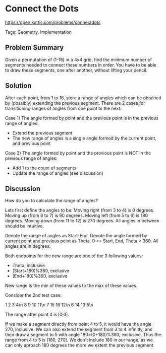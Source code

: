 # Connect the Dots
https://open.kattis.com/problems/connectdots

Tags: Geometry, Implementation

## Problem Summary

Given a permutation of (1-16) in a 4x4 grid, find the minimum number of segments
needed to connect these numbers in order. You have to be able to draw these
segments, one after another, without lifting your pencil.

## Solution

After each point, from 1 to 16, store a range of angles which can be obtained by
(possibly) extending the previous segment. There are 2 cases for transitioning
ranges of angles from one point to the next:

Case 1) The angle formed by point and the previous point is in the previous
range of angles:

 - Extend the previous segment
 - The new range of angles is a single angle formed by the current point, and
 previous point

Case 2) The angle formed by point and the previous point is NOT in the previous
range of angles:

 - Add 1 to the count of segments
 - Update the range of angles (see discussion)
 
## Discussion

How do you to calculate the range of angles?

Lets first define the angles to be:
Moving right (from 3 to 4) is 0 degrees.
Moving up (from 6 to 7) is 90 degrees.
Moving left (from 5 to 6) is 180 degrees.
Moving down (from 11 to 12) is 270 degrees.
All angles in between should be intuitive.

Denote the range of angles as Start-End.
Denote the angle formed by current point and previous point as Theta.
0 <= Start, End, Theta < 360.
All angles are in degrees.

Both endpoints for the new range are one of the 3 following values:
 - Theta, inclusive
 - (Start+180)%360, exclusive
 - (End+180)%360, exclusive
 
New range is the min of these values to the max of these values.

Consider the 2nd test case:

1 2 3 4\n
8 9 10 11\n
7 15 16 12\n
6 14 13 5\n

The range after point 4 is [0,0].

If we make a segment directly from point 4 to 5, it would have the angle 270,
inclusive. We can also extend the segment from 3 to 4 infinitly, and then draw a
segment to 5 with angle 180=(0+180)%360, exclusive. Thus the range from 4 to 5
is (180, 270]. We don't include 180 in our range, as we can only aproach 180
degrees the more we extent the previous segment.












